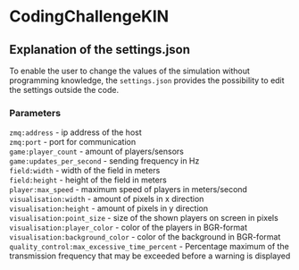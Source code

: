 # CodingChallengeKIN

## Explanation of the settings.json
To enable the user to change the values of the simulation without programming knowledge, the `settings.json` provides the possibility to edit the settings outside the code.  

### Parameters
`zmq:address` - ip address of the host  
`zmq:port` - port for communication  
`game:player_count` - amount of players/sensors  
`game:updates_per_second` - sending frequency in Hz  
`field:width` - width of the field in meters  
`field:height` - height of the field in meters  
`player:max_speed` - maximum speed of players in meters/second  
`visualisation:width` - amount of pixels in x direction  
`visualisation:height` - amount of pixels in y direction  
`visualisation:point_size` - size of the shown players on screen in pixels  
`visualisation:player_color` - color of the players in BGR-format  
`visualisation:background_color` - color of the background in BGR-format  
`quality_control:max_excessive_time_percent` - Percentage maximum of the transmission frequency that may be exceeded before a warning is displayed  
